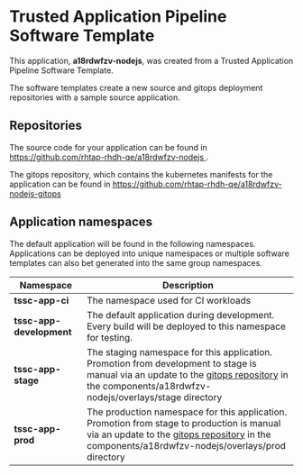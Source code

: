 # Trusted Application Pipeline Software Template

This application, **a18rdwfzv-nodejs**, was created from a Trusted Application Pipeline Software Template.

The software templates create a new source and gitops deployment repositories with a sample source application. 

## Repositories

The source code for your application can be found in [https://github.com/rhtap-rhdh-qe/a18rdwfzv-nodejs ](https://github.com/rhtap-rhdh-qe/a18rdwfzv-nodejs ).
 
The gitops repository, which contains the kubernetes manifests for the application can be found in 
[https://github.com/rhtap-rhdh-qe/a18rdwfzv-nodejs-gitops ](https://github.com/rhtap-rhdh-qe/a18rdwfzv-nodejs-gitops ) 

## Application namespaces 

The default application will be found in the following namespaces. Applications can be deployed into unique namespaces or multiple software templates can also bet generated into the same group namespaces.  

|  Namespace   |  Description   |  
| -------- | -------- |
| **tssc-app-ci** | The namespace used for CI workloads |
| **tssc-app-development** | The default application during development. Every build will be deployed to this namespace for testing. |
| **tssc-app-stage** | The staging namespace for this application. Promotion from development to stage is manual via an update to the [gitops repository](https://github.com/rhtap-rhdh-qe/a18rdwfzv-nodejs-gitops ) in the components/a18rdwfzv-nodejs/overlays/stage directory |
| **tssc-app-prod** | The production namespace for this application. Promotion from stage to production is manual via an update to the [gitops repository](https://github.com/rhtap-rhdh-qe/a18rdwfzv-nodejs-gitops ) in the components/a18rdwfzv-nodejs/overlays/prod directory |